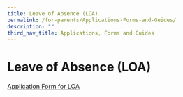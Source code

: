 ```yaml
---
title: Leave of Absence (LOA)
permalink: /for-parents/Applications-Forms-and-Guides/
description: ""
third_nav_title: Applications, Forms and Guides
---
```





**Leave of Absence (LOA)**
==========================

[Application Form for LOA](https://form.gov.sg/60c14e655259b6001101c41f)